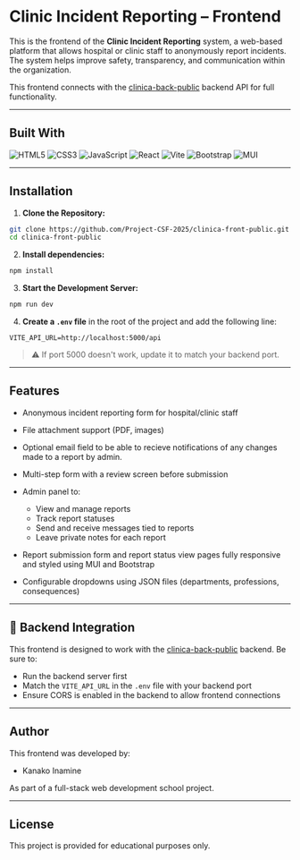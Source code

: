 # Clinic Incident Reporting – Frontend

This is the frontend of the **Clinic Incident Reporting** system, a web-based platform that allows hospital or clinic staff to anonymously report incidents. The system helps improve safety, transparency, and communication within the organization.

This frontend connects with the [clinica-back-public](https://github.com/Project-CSF-2025/clinica-back-public) backend API for full functionality.

---

## Built With

![HTML5](https://img.shields.io/badge/-html5-333333.svg?logo=html5&style=for-the-badge&logoColor=%23E34F26)
![CSS3](https://img.shields.io/badge/-css3-333333.svg?logo=css3&style=for-the-badge&logoColor=%231572B6)
![JavaScript](https://img.shields.io/badge/-javascript-333333.svg?logo=javascript&style=for-the-badge&logoColor=%23F7DF1E)
![React](https://img.shields.io/badge/-react-333333.svg?logo=react&style=for-the-badge&logoColor=%2361DAFB)
![Vite](https://img.shields.io/badge/-Vite-333333.svg?logo=Vite&style=for-the-badge&logoColor=%23646CFF)
![Bootstrap](https://img.shields.io/badge/-bootstrap-333333.svg?logo=bootstrap&style=for-the-badge&logoColor=%237952B3)
![MUI](https://img.shields.io/badge/-mui-333333.svg?logo=mui&style=for-the-badge&logoColor=%23007FFF)

---

## Installation

1. **Clone the Repository:**

```bash
git clone https://github.com/Project-CSF-2025/clinica-front-public.git
cd clinica-front-public
````

2. **Install dependencies:**

```bash
npm install
```

3. **Start the Development Server:**

```bash
npm run dev
```

4. **Create a `.env` file** in the root of the project and add the following line:

```env
VITE_API_URL=http://localhost:5000/api
```

> ⚠️ If port 5000 doesn't work, update it to match your backend port.

---

## Features

* Anonymous incident reporting form for hospital/clinic staff
* File attachment support (PDF, images)
* Optional email field to be able to recieve notifications of any changes made to a report by admin. 
* Multi-step form with a review screen before submission
* Admin panel to:

  * View and manage reports
  * Track report statuses
  * Send and receive messages tied to reports
  * Leave private notes for each report
* Report submission form and report status view pages fully responsive and styled using MUI and Bootstrap
* Configurable dropdowns using JSON files (departments, professions, consequences)

---

## 🔗 Backend Integration

This frontend is designed to work with the [clinica-back-public](https://github.com/Project-CSF-2025/clinica-back-public) backend. Be sure to:

* Run the backend server first
* Match the `VITE_API_URL` in the `.env` file with your backend port
* Ensure CORS is enabled in the backend to allow frontend connections

---

## Author

This frontend was developed by:

* Kanako Inamine

As part of a full-stack web development school project.

---

## License

This project is provided for educational purposes only.
